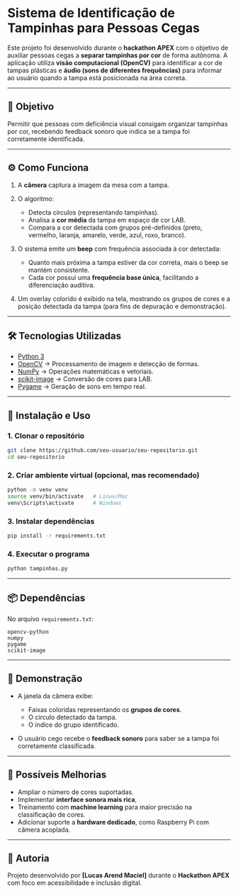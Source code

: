 # Sistema de Identificação de Tampinhas para Pessoas Cegas 

Este projeto foi desenvolvido durante o **hackathon APEX** com o objetivo de auxiliar pessoas cegas a **separar tampinhas por cor** de forma autônoma.
A aplicação utiliza **visão computacional (OpenCV)** para identificar a cor de tampas plásticas e **áudio (sons de diferentes frequências)** para informar ao usuário quando a tampa está posicionada na área correta.

---

## 🎯 Objetivo

Permitir que pessoas com deficiência visual consigam organizar tampinhas por cor, recebendo feedback sonoro que indica se a tampa foi corretamente identificada.

---

## ⚙️ Como Funciona

1. A **câmera** captura a imagem da mesa com a tampa.
2. O algoritmo:

   * Detecta círculos (representando tampinhas).
   * Analisa a **cor média** da tampa em espaço de cor LAB.
   * Compara a cor detectada com grupos pré-definidos (preto, vermelho, laranja, amarelo, verde, azul, roxo, branco).
3. O sistema emite um **beep** com frequência associada à cor detectada:

   * Quanto mais próxima a tampa estiver da cor correta, mais o beep se mantém consistente.
   * Cada cor possui uma **frequência base única**, facilitando a diferenciação auditiva.
4. Um overlay colorido é exibido na tela, mostrando os grupos de cores e a posição detectada da tampa (para fins de depuração e demonstração).

---

## 🛠️ Tecnologias Utilizadas

* [Python 3](https://www.python.org/)
* [OpenCV](https://opencv.org/) → Processamento de imagem e detecção de formas.
* [NumPy](https://numpy.org/) → Operações matemáticas e vetoriais.
* [scikit-image](https://scikit-image.org/) → Conversão de cores para LAB.
* [Pygame](https://www.pygame.org/) → Geração de sons em tempo real.

---

## 🚀 Instalação e Uso

### 1. Clonar o repositório

```bash
git clone https://github.com/seu-usuario/seu-repositorio.git
cd seu-repositorio
```

### 2. Criar ambiente virtual (opcional, mas recomendado)

```bash
python -m venv venv
source venv/bin/activate   # Linux/Mac
venv\Scripts\activate      # Windows
```

### 3. Instalar dependências

```bash
pip install -r requirements.txt
```

### 4. Executar o programa

```bash
python tampinhas.py
```

---

## 📦 Dependências

No arquivo `requirements.txt`:

```
opencv-python
numpy
pygame
scikit-image
```

---

## 📸 Demonstração

* A janela da câmera exibe:

  * Faixas coloridas representando os **grupos de cores**.
  * O círculo detectado da tampa.
  * O índice do grupo identificado.

* O usuário cego recebe o **feedback sonoro** para saber se a tampa foi corretamente classificada.

---

## 🔮 Possíveis Melhorias

* Ampliar o número de cores suportadas.
* Implementar **interface sonora mais rica**,
* Treinamento com **machine learning** para maior precisão na classificação de cores.
* Adicionar suporte a **hardware dedicado**, como Raspberry Pi com câmera acoplada.

---

## 👥 Autoria

Projeto desenvolvido por **[Lucas Arend Maciel]** durante o **Hackathon APEX** com foco em acessibilidade e inclusão digital.
